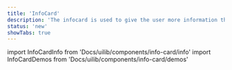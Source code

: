 ```yaml
---
title: 'InfoCard'
description: 'The infocard is used to give the user more information than we can give in a messagebox. It can also be used as to give useful tips.'
status: 'new'
showTabs: true
---
```


import InfoCardInfo from 'Docs/uilib/components/info-card/info'
import InfoCardDemos from 'Docs/uilib/components/info-card/demos'

<InfoCardInfo />
<InfoCardDemos />
